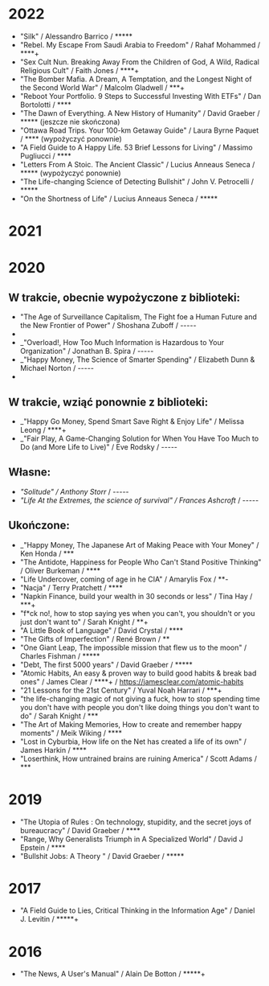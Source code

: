 
# 2022

- "Silk" / Alessandro Barrico / *****
- "Rebel. My Escape From Saudi Arabia to Freedom" / Rahaf Mohammed / ****+
- "Sex Cult Nun. Breaking Away From the Children of God, A Wild, Radical Religious Cult" / Faith Jones / ****+
- "The Bomber Mafia. A Dream, A Temptation, and the Longest Night of the Second World War" / Malcolm Gladwell / ***+
- "Reboot Your Portfolio. 9 Steps to Successful Investing With ETFs" / Dan Bortolotti / ****
- "The Dawn of Everything. A New History of Humanity" / David Graeber / ***** (jeszcze nie skończona)
- "Ottawa Road Trips. Your 100-km Getaway Guide" / Laura Byrne Paquet / **** (wypożyczyć ponownie)
- "A Field Guide to A Happy Life. 53 Brief Lessons for Living" / Massimo Pugliucci / ****
- "Letters From A Stoic. The Ancient Classic" / Lucius Anneaus Seneca / ***** (wypożyczyć ponownie)
- "The Life-changing Science of Detecting Bullshit" / John V. Petrocelli / *****
- "On the Shortness of Life" / Lucius Anneaus Seneca / *****

# 2021

# 2020

## W trakcie, obecnie wypożyczone z biblioteki:

- "The Age of Surveillance Capitalism, The Fight foe a Human Future and the New Frontier of Power" / Shoshana Zuboff / -----
- 
- _"Overload!, How Too Much Information is Hazardous to Your Organization" / Jonathan B. Spira / -----
- _"Happy Money, The Science of Smarter Spending" / Elizabeth Dunn & Michael Norton / -----
- 
## W trakcie, wziąć ponownie z biblioteki:
- _"Happy Go Money, Spend Smart Save Right & Enjoy Life" / Melissa Leong / ****+
- _"Fair Play, A Game-Changing Solution for When You Have Too Much to Do (and More Life to Live)" / Eve Rodsky / -----

## Własne:
- _"Solitude" / Anthony Storr_ / -----
- _"Life At the Extremes, the science of survival" / Frances Ashcroft_ / -----

## Ukończone:

- _"Happy Money, The Japanese Art of Making Peace with Your Money" / Ken Honda / ***
- "The Antidote, Happiness for People Who Can't Stand Positive Thinking" / Oliver Burkeman / ****
- "Life Undercover, coming of age in he CIA" / Amarylis Fox / **-
- "Nacja" / Terry Pratchett / ****
- "Napkin Finance, build your wealth in 30 seconds or less" / Tina Hay / ***+
- "f*ck no!, how to stop saying yes when you can't, you shouldn't or you just don't want to" / Sarah Knight / **+
- "A Little Book of Language" / David Crystal / ****
- "The Gifts of Imperfection" / René Brown / **
- "One Giant Leap, The impossible mission that flew us to the moon" / Charles Fishman / *****
- "Debt, The first 5000 years" / David Graeber / *****
- "Atomic Habits, An easy & proven way to build good habits & break bad ones" / James Clear / ****+ / https://jamesclear.com/atomic-habits
- "21 Lessons for the 21st Century" / Yuval Noah Harrari / ***+
- "the life-changing magic of not giving a fuck, how to stop spending time you don't have with people you don't like doing things you don't want to do" / Sarah Knight / ***
- "The Art of Making Memories, How to create and remember happy moments" / Meik Wiking / ****
- "Lost in Cyburbia, How life on the Net has created a life of its own" / James Harkin / ****
- "Loserthink, How untrained brains are ruining America" / Scott Adams / ***

# 2019

- "The Utopia of Rules : On technology, stupidity, and the secret joys of bureaucracy" / David Graeber / ****
- "Range, Why Generalists Triumph in A Specialized World" / David J Epstein / ****
- "Bullshit Jobs: A Theory " / David Graeber / *****

# 2017

- "A Field Guide to Lies, Critical Thinking in the Information Age" / Daniel J. Levitin / *****+

# 2016

- "The News, A User's Manual" / Alain De Botton / *****+



